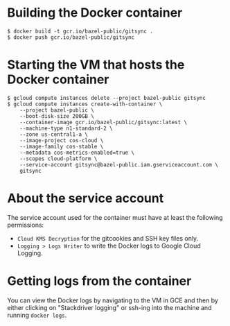 # Building the Docker container

```
$ docker build -t gcr.io/bazel-public/gitsync .
$ docker push gcr.io/bazel-public/gitsync
```

# Starting the VM that hosts the Docker container

```
$ gcloud compute instances delete --project bazel-public gitsync
$ gcloud compute instances create-with-container \
    --project bazel-public \
    --boot-disk-size 200GB \
    --container-image gcr.io/bazel-public/gitsync:latest \
    --machine-type n1-standard-2 \
    --zone us-central1-a \
    --image-project cos-cloud \
    --image-family cos-stable \
    --metadata cos-metrics-enabled=true \
    --scopes cloud-platform \
    --service-account gitsync@bazel-public.iam.gserviceaccount.com \
    gitsync
```

# About the service account

The service account used for the container must have at least the following
permissions:

- `Cloud KMS Decryption` for the gitcookies and SSH key files only.
- `Logging > Logs Writer` to write the Docker logs to Google Cloud Logging.

# Getting logs from the container

You can view the Docker logs by navigating to the VM in GCE and then by either clicking on "Stackdriver logging" or ssh-ing into the machine and running `docker logs`.
